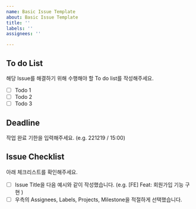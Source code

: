 ```yaml
---
name: Basic Issue Template
about: Basic Issue Template
title: ''
labels: ''
assignees: ''

---
```


## To do List
해당 Issue를 해결하기 위해 수행해야 할 To do list를 작성해주세요.
- [ ] Todo 1
- [ ] Todo 2
- [ ] Todo 3

## Deadline
작업 완료 기한을 입력해주세요. (e.g. 221219 / 15:00)

## Issue Checklist
아래 체크리스트를 확인해주세요.
- [ ] Issue Title을 다음 예시와 같이 작성했습니다. (e.g. [FE] Feat: 회원가입 기능 구현 )
- [ ] 우측의 Assignees, Labels, Projects, Milestone을 적절하게 선택했습니다.
